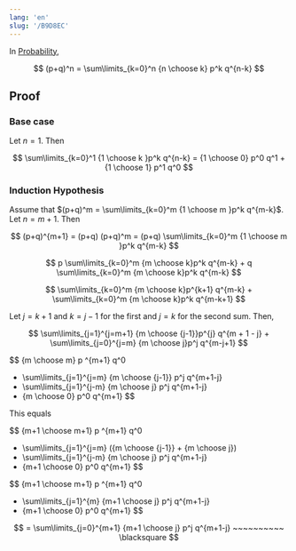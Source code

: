 ```yaml
---
lang: 'en'
slug: '/B9D8EC'
---
```


In [Probability](./../.././docs/pages/Probability.md),

$$
(p+q)^n = \sum\limits_{k=0}^n {n \choose k} p^k q^{n-k}
$$

## Proof

### Base case

Let $n=1$. Then

$$
\sum\limits_{k=0}^1 {1 \choose k }p^k q^{n-k} = {1 \choose 0} p^0 q^1 + {1 \choose 1} p^1 q^0
$$

### Induction Hypothesis

Assume that $(p+q)^m = \sum\limits_{k=0}^m {1 \choose m }p^k q^{m-k}$. Let $n = m+1$. Then

$$
(p+q)^{m+1} = (p+q) (p+q)^m = (p+q) \sum\limits_{k=0}^m {1 \choose m }p^k q^{m-k}
$$

$$
p \sum\limits_{k=0}^m {m \choose k}p^k q^{m-k} + q \sum\limits_{k=0}^m {m \choose k}p^k q^{m-k}
$$

$$
\sum\limits_{k=0}^m {m \choose k}p^{k+1} q^{m-k} +
\sum\limits_{k=0}^m {m \choose k}p^k q^{m-k+1}
$$

Let $j=k+1$ and $k=j-1$ for the first and $j=k$ for the second sum. Then,

$$
\sum\limits_{j=1}^{j=m+1} {m \choose {j-1}}p^{j} q^{m + 1 - j} + \sum\limits_{j=0}^{j=m} {m \choose j}p^j q^{m-j+1}
$$

$$
{m \choose m} p ^{m+1} q^0
+ \sum\limits_{j=1}^{j=m} {m \choose {j-1}} p^j q^{m+1-j}
+ \sum\limits_{j=1}^{j-m} {m \choose j} p^j q^{m+1-j}
+ {m \choose 0} p^0 q^{m+1}
$$

This equals

$$
{m+1 \choose m+1} p ^{m+1} q^0
+ \sum\limits_{j=1}^{j=m} ({m \choose {j-1}} + {m \choose j})
+ \sum\limits_{j=1}^{j-m} {m \choose j} p^j q^{m+1-j}
+ {m+1 \choose 0} p^0 q^{m+1}
$$

$$
{m+1 \choose m+1} p ^{m+1} q^0
+ \sum\limits_{j=1}^{m} {m+1 \choose j} p^j q^{m+1-j}
+ {m+1 \choose 0} p^0 q^{m+1}
$$

$$
= \sum\limits_{j=0}^{m+1} {m+1 \choose j} p^j q^{m+1-j} ~~~~~~~~~~ \blacksquare
$$

<head>
  <html lang="en-US"/>
</head>
